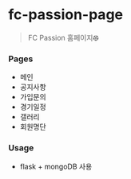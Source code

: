 # fc-passion-page

> FC Passion 홈페이지⚽︎


### Pages
* 메인
* 공지사항
* 가입문의
* 경기일정
* 갤러리
* 회원명단

### Usage
* flask + mongoDB 사용
